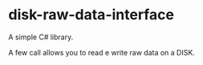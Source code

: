 # disk-raw-data-interface

A simple C# library.

A few call allows you to read e write raw data on a DISK.


